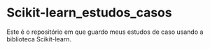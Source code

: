 # Scikit-learn_estudos_casos

Este é o repositório em que guardo meus estudos de caso usando a biblioteca Scikit-learn.
